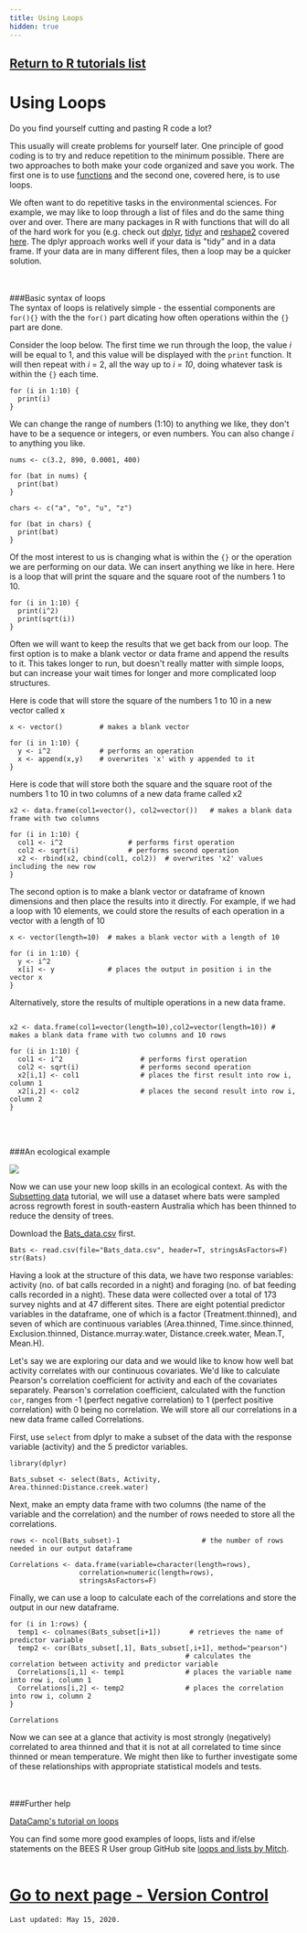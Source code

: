 ```yaml
---
title: Using Loops
hidden: true
---
```

## [Return to R tutorials list](%base_url%/?r-language)

# Using Loops

Do you find yourself cutting and pasting R code a lot? 

This usually will create problems for yourself later.  One principle of good coding is to try and reduce repetition to the minimum possible. There are two approaches to both make your code organized and save you work. The first one is to use   [functions](%base_url%/?functions) and the second one, covered here, is to use loops.  

We often want to do repetitive tasks in the environmental sciences. For example, we may like to loop through a list of files and do the same thing over and over. There are many packages in R with functions that will do all of the hard work for you (e.g. check out [dplyr](https://cran.r-project.org/web/packages/dplyr/index.html), [tidyr](https://blog.rstudio.org/2014/07/22/introducing-tidyr/) and [reshape2](https://cran.r-project.org/web/packages/reshape2/) covered [here](%base_url%/?data-manipulating). The dplyr approach works well if your data is "tidy" and in a data frame. If your data are in many different files, then a loop may be a quicker solution.  
<br><br>

###Basic syntax of loops
<br>
The syntax of loops is relatively simple - the essential components are `for(){}` with the the `for()` part dicating how often operations within the `{}` part are done.

Consider the loop below. The first time we run through the loop, the value *i* will be equal to 1, and this value will be displayed with the `print` function. It will then repeat with *i* = 2, all the way up to *i = 10*, doing whatever task is within the `{}` each time.

```{r}
for (i in 1:10) {
  print(i)
}
```

We can change the range of numbers (1:10) to anything we like, they don't have to be a sequence or integers, or even numbers. You can also change *i* to anything you like.

```{r}
nums <- c(3.2, 890, 0.0001, 400)

for (bat in nums) {
  print(bat)
}

chars <- c("a", "o", "u", "z")

for (bat in chars) {
  print(bat)
}
```

Of the most interest to us is changing what is within the `{}` or the operation we are performing on our data. We can insert anything we like in here. Here is a loop that will print the square and the square root of the numbers 1 to 10.

```{r,eval=F}
for (i in 1:10) {
  print(i^2)
  print(sqrt(i))
}
```

Often we will want to keep the results that we get back from our loop. The first option is to make a blank vector or data frame and append the results to it. This takes longer to run, but doesn't really matter with simple loops, but can increase your wait times for longer and more complicated loop structures.

Here is code that will store the square of the numbers 1 to 10 in a new vector called x

```{r}
x <- vector()         # makes a blank vector

for (i in 1:10) {
  y <- i^2            # performs an operation 
  x <- append(x,y)    # overwrites 'x' with y appended to it
}
```

Here is code that will store both the square and the square root of the numbers 1 to 10 in two columns of a new data frame called x2

```{r}
x2 <- data.frame(col1=vector(), col2=vector())   # makes a blank data frame with two columns

for (i in 1:10) {
  col1 <- i^2                # performs first operation
  col2 <- sqrt(i)            # performs second operation 
  x2 <- rbind(x2, cbind(col1, col2))  # overwrites 'x2' values including the new row
}
```


The second option is to make a blank vector or dataframe of known dimensions and then place the results into it directly. For example, if we had a loop with 10 elements, we could store the results of each operation in a vector with a length of 10

```{r}
x <- vector(length=10)  # makes a blank vector with a length of 10

for (i in 1:10) {
  y <- i^2             
  x[i] <- y             # places the output in position i in the vector x
}

```

Alternatively, store the results of multiple operations in a new data frame.

```{r}

x2 <- data.frame(col1=vector(length=10),col2=vector(length=10)) # makes a blank data frame with two columns and 10 rows

for (i in 1:10) {
  col1 <- i^2                   # performs first operation
  col2 <- sqrt(i)               # performs second operation 
  x2[i,1] <- col1               # places the first result into row i, column 1
  x2[i,2] <- col2               # places the second result into row i, column 2
}
```
<br><br>

###An ecological example
<br>

![](%theme_url%/img/Subsetting_data_image.jpg)

Now we can use your new loop skills in an ecological context. As with the [Subsetting data](%base_url%/?subsetting-data/) tutorial, we will use a dataset where bats were sampled across regrowth forest in south-eastern Australia which has been thinned to reduce the density of trees. 

Download the [Bats_data.csv](%base_url%/Bats_data.csv) first.

```{r}
Bats <- read.csv(file="Bats_data.csv", header=T, stringsAsFactors=F)
str(Bats)
```

Having a look at the structure of this data, we have two response variables: activity (no. of bat calls recorded in a night) and foraging (no. of bat feeding calls recorded in a night). These data were collected over a total of 173 survey nights and at 47 different sites. There are eight potential predictor variables in the dataframe, one of which is a factor (Treatment.thinned), and seven of which are continuous variables (Area.thinned, Time.since.thinned, Exclusion.thinned, Distance.murray.water, Distance.creek.water, Mean.T, Mean.H). 

Let's say we are exploring our data and we would like to know how well bat activity correlates with our continuous covariates. We'd like to calculate Pearson's correlation coefficient for activity and each of the covariates separately. Pearson's correlation coefficient, calculated with the function `cor`, ranges from -1 (perfect negative correlation) to 1 (perfect positive correlation) with 0 being no correlation. We will store all our correlations in a new data frame called Correlations.

First, use `select` from dplyr to make a subset of the data with the response variable (activity) and the 5 predictor variables.

```{r,warning=F,message=F}
library(dplyr)

Bats_subset <- select(Bats, Activity, Area.thinned:Distance.creek.water)
```

Next, make an empty data frame with two columns (the name of the variable and the correlation) and the number of rows needed to store all the correlations.

```{r}
rows <- ncol(Bats_subset)-1                    # the number of rows needed in our output dataframe

Correlations <- data.frame(variable=character(length=rows), 
                 correlation=numeric(length=rows), 
                 stringsAsFactors=F)       
```

Finally, we can use a loop to calculate each of the correlations and store the output in our new dataframe.

```{r}
for (i in 1:rows) {
  temp1 <- colnames(Bats_subset[i+1])       # retrieves the name of predictor variable
  temp2 <- cor(Bats_subset[,1], Bats_subset[,i+1], method="pearson")
                                           # calculates the correlation between activity and predictor variable
  Correlations[i,1] <- temp1               # places the variable name into row i, column 1
  Correlations[i,2] <- temp2               # places the correlation into row i, column 2
}
```

```{r,echo=F}
Correlations
```

Now we can see at a glance that activity is most strongly (negatively) correlated to area thinned and that it is not at all correlated to time since thinned or mean temperature. We might then like to further investigate some of these relationships with appropriate statistical models and tests.  
<br><br>

###Further help
<br>

[DataCamp's tutorial on loops](https://www.datacamp.com/community/tutorials/tutorial-on-loops-in-r#gs.8KE0Nx4)

You can find some more good examples of loops, lists and if/else statements on the BEES R User group GitHub site [loops and lists by Mitch](https://github.com/mitchest/BEES-ecocomp/blob/master/introToLoops.R).
<br><br>


# [Go to next page - Version Control](%base_url%/?version-control)

`Last updated: May 15, 2020.`


